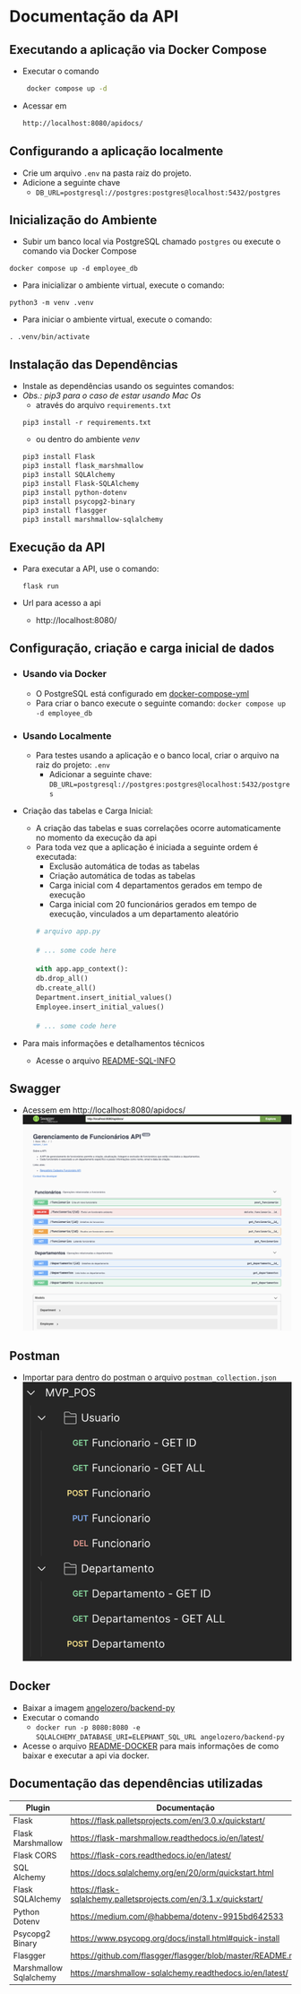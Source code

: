 # Documentação da API

## Executando a aplicação via Docker Compose
- Executar o comando 
    ```bash
     docker compose up -d
    ```
- Acessar em 
    ```bash
    http://localhost:8080/apidocs/
    ```

## Configurando a aplicação localmente

- Crie um arquivo `.env` na pasta raiz do projeto.
- Adicione a seguinte chave
    - `DB_URL=postgresql://postgres:postgres@localhost:5432/postgres`

## Inicialização do Ambiente

- Subir um banco local via PostgreSQL chamado `postgres` ou execute o comando via Docker Compose
```shell
docker compose up -d employee_db
```

- Para inicializar o ambiente virtual, execute o comando:
```shell
python3 -m venv .venv
```

- Para iniciar o ambiente virtual, execute o comando:
```shell
. .venv/bin/activate
```

## Instalação das Dependências

- Instale as dependências usando os seguintes comandos:
- *Obs.: pip3 para o caso de estar usando Mac Os*
    - através do arquivo `requirements.txt`
    ```shell
    pip3 install -r requirements.txt
    ```
    - ou dentro do ambiente *venv*
    ```shell
    pip3 install Flask
    pip3 install flask_marshmallow
    pip3 install SQLAlchemy
    pip3 install Flask-SQLAlchemy
    pip3 install python-dotenv
    pip3 install psycopg2-binary
    pip3 install flasgger
    pip3 install marshmallow-sqlalchemy
    ```

## Execução da API

- Para executar a API, use o comando:
    ```shell
    flask run
    ```
- Url para acesso a api

    - http://localhost:8080/

## Configuração, criação e carga inicial de dados

- ### Usando via Docker
    - O PostgreSQL está configurado em [docker-compose-yml](https://github.com/angelozero/backend/blob/main/docker-compose.yml)
    - Para criar o banco execute o seguinte comando: `docker compose up -d employee_db`

- ### Usando Localmente
    - Para testes usando a aplicação e o banco local, criar o arquivo na raiz do projeto: `.env`
        - Adicionar a seguinte chave: `DB_URL=postgresql://postgres:postgres@localhost:5432/postgres`

- Criação das tabelas e Carga Inicial:
    - A criação das tabelas e suas correlações ocorre automaticamente no momento da execução da api
    - Para toda vez que a aplicação é iniciada a seguinte ordem é executada:
        - Exclusão automática de todas as tabelas
        - Criação automática de todas as tabelas
        - Carga inicial com 4 departamentos gerados em tempo de execução
        - Carga inicial com 20 funcionários gerados em tempo de execução, vinculados a um departamento aleatório
        ```python
        # arquivo app.py
        
        # ... some code here 
        
        with app.app_context():
        db.drop_all()
        db.create_all()
        Department.insert_initial_values()
        Employee.insert_initial_values()

        # ... some code here
        ```
- Para mais informações e detalhamentos técnicos
    - Acesse o arquivo [README-SQL-INFO](https://github.com/angelozero/backend/blob/main/README-SQL-INFO.md)

## Swagger
- Acessem em http://localhost:8080/apidocs/
    ![swagger](./images/swagger.png)

## Postman
- Importar para dentro do postman o arquivo `postman_collection.json`
![postman](./images/postman.png)

## Docker
- Baixar a imagem [angelozero/backend-py](https://hub.docker.com/repository/docker/angelozero/backend-py/general)
- Executar o comando 
    - `docker run -p 8080:8080 -e SQLALCHEMY_DATABASE_URI=ELEPHANT_SQL_URL angelozero/backend-py`
- Acesse o arquivo [README-DOCKER](https://github.com/angelozero/backend/blob/main/README-DOCKER.md) para mais informações de como baixar e executar a api via docker.

## Documentação das dependências utilizadas

| Plugin | Documentação |
| ------ | ------------ |
| Flask | https://flask.palletsprojects.com/en/3.0.x/quickstart/ |
| Flask Marshmallow | https://flask-marshmallow.readthedocs.io/en/latest/ |
| Flask CORS | https://flask-cors.readthedocs.io/en/latest/ |
| SQL Alchemy | https://docs.sqlalchemy.org/en/20/orm/quickstart.html |
| Flask SQLAlchemy | https://flask-sqlalchemy.palletsprojects.com/en/3.1.x/quickstart/ |
| Python Dotenv | https://medium.com/@habbema/dotenv-9915bd642533 |
| Psycopg2 Binary | https://www.psycopg.org/docs/install.html#quick-install |
| Flasgger | https://github.com/flasgger/flasgger/blob/master/README.md |
| Marshmallow Sqlalchemy | https://marshmallow-sqlalchemy.readthedocs.io/en/latest/ |
